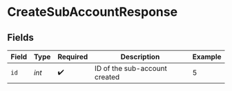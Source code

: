 # CreateSubAccountResponse


## Fields

| Field                         | Type                          | Required                      | Description                   | Example                       |
| ----------------------------- | ----------------------------- | ----------------------------- | ----------------------------- | ----------------------------- |
| `id`                          | *int*                         | :heavy_check_mark:            | ID of the sub-account created | 5                             |